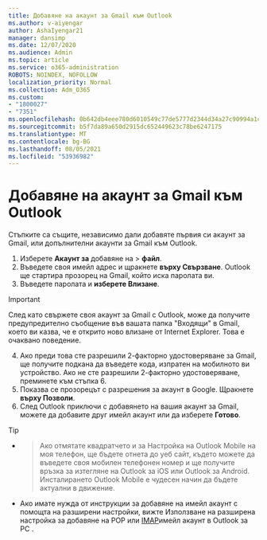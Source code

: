```yaml
---
title: Добавяне на акаунт за Gmail към Outlook
ms.author: v-aiyengar
author: AshaIyengar21
manager: dansimp
ms.date: 12/07/2020
ms.audience: Admin
ms.topic: article
ms.service: o365-administration
ROBOTS: NOINDEX, NOFOLLOW
localization_priority: Normal
ms.collection: Adm_O365
ms.custom:
- "1800027"
- "7351"
ms.openlocfilehash: 0b642db4eee780d6010549c77de5777d2344d34a27c90994a1c7759bdd9ffc07
ms.sourcegitcommit: b5f7da89a650d2915dc652449623c78be6247175
ms.translationtype: MT
ms.contentlocale: bg-BG
ms.lasthandoff: 08/05/2021
ms.locfileid: "53936982"
---
```

# <a name="add-a-gmail-account-to-outlook"></a>Добавяне на акаунт за Gmail към Outlook

Стъпките са същите, независимо дали добавяте първия си акаунт за Gmail, или допълнителни акаунти за Gmail към Outlook.

1. Изберете **Акаунт за** добавяне на  >  **файл**.
1. Въведете своя имейл адрес и щракнете **върху Свързване**. Outlook ще стартира прозорец на Gmail, който иска паролата ви. 
1. Въведете паролата и **изберете Влизане**.
> [!IMPORTANT]
> След като свържете своя акаунт за Gmail с Outlook, може да получите предупредително съобщение във вашата папка "Входящи" в Gmail, което ви казва, че е открито ново влизане от Internet Explorer. Това е очаквано поведение.
4. Ако преди това сте разрешили 2-факторно удостоверяване за Gmail, ще получите подкана да въведете кода, изпратен на мобилното ви устройство. Ако не сте разрешили 2-факторно удостоверяване, преминете към стъпка 6.
1. Показва се прозорецът с разрешения за акаунт в Google. Щракнете **върху Позволи**.
1. След Outlook приключи с добавянето на вашия акаунт за Gmail, можете да добавите друг имейл акаунт или да изберете **Готово**.
> [!TIP]
- > Ако отмятате квадратчето и за Настройка на Outlook Mobile на моя телефон, ще бъдете отнета до уеб сайт, където можете да въведете своя мобилен телефонен номер и ще получите връзка за изтегляне на Outlook за iOS или Outlook за Android. Инсталирането Outlook Mobile е чудесен начин да бъдете актуални в движение.
- Ако имате нужда от инструкции за добавяне на имейл акаунт с помощта на разширени настройки, вижте Използване на разширена настройка за добавяне на POP или [IMAP](https://support.microsoft.com/office/change-or-update-email-account-settings-in-outlook-for-windows-560a9065-3c3a-4ec5-a24f-cdb9a8d622a2#bkmk_advanced)имейл акаунт в Outlook за PC .
